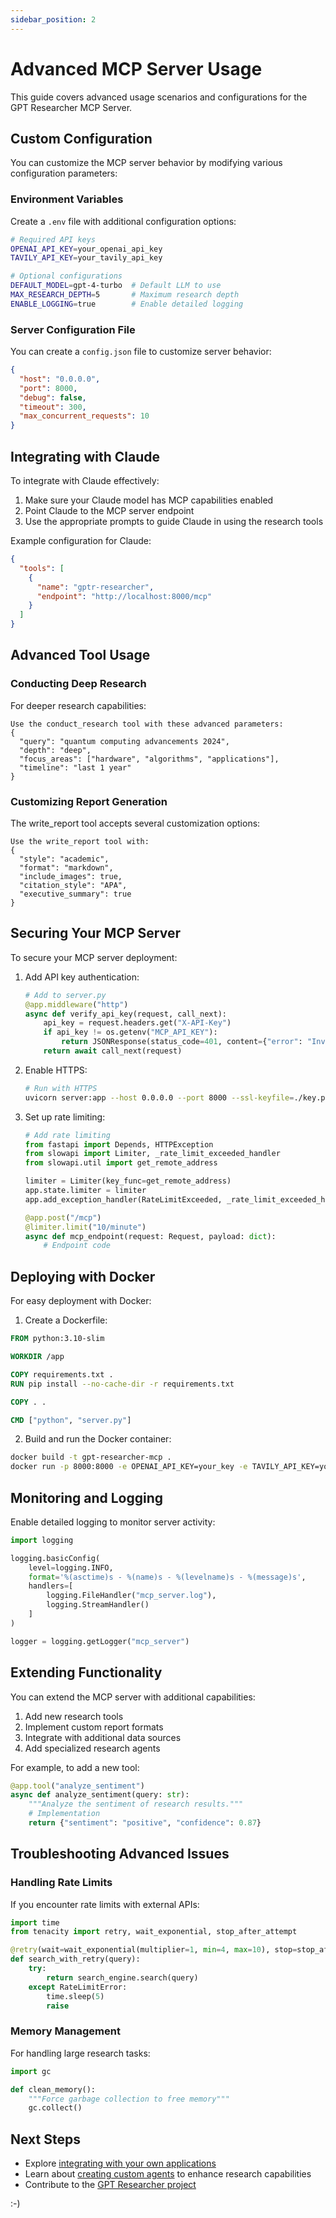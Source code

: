 ```yaml
---
sidebar_position: 2
---
```


# Advanced MCP Server Usage

This guide covers advanced usage scenarios and configurations for the GPT Researcher MCP Server.

## Custom Configuration

You can customize the MCP server behavior by modifying various configuration parameters:

### Environment Variables

Create a `.env` file with additional configuration options:

```bash
# Required API keys
OPENAI_API_KEY=your_openai_api_key
TAVILY_API_KEY=your_tavily_api_key

# Optional configurations
DEFAULT_MODEL=gpt-4-turbo  # Default LLM to use
MAX_RESEARCH_DEPTH=5       # Maximum research depth
ENABLE_LOGGING=true        # Enable detailed logging
```

### Server Configuration File

You can create a `config.json` file to customize server behavior:

```json
{
  "host": "0.0.0.0",
  "port": 8000,
  "debug": false,
  "timeout": 300,
  "max_concurrent_requests": 10
}
```

## Integrating with Claude

To integrate with Claude effectively:

1. Make sure your Claude model has MCP capabilities enabled
2. Point Claude to the MCP server endpoint
3. Use the appropriate prompts to guide Claude in using the research tools

Example configuration for Claude:

```json
{
  "tools": [
    {
      "name": "gptr-researcher",
      "endpoint": "http://localhost:8000/mcp"
    }
  ]
}
```

## Advanced Tool Usage

### Conducting Deep Research

For deeper research capabilities:

```
Use the conduct_research tool with these advanced parameters:
{
  "query": "quantum computing advancements 2024",
  "depth": "deep",
  "focus_areas": ["hardware", "algorithms", "applications"],
  "timeline": "last 1 year"
}
```

### Customizing Report Generation

The write_report tool accepts several customization options:

```
Use the write_report tool with:
{
  "style": "academic",
  "format": "markdown",
  "include_images": true,
  "citation_style": "APA",
  "executive_summary": true
}
```

## Securing Your MCP Server

To secure your MCP server deployment:

1. Add API key authentication:
   ```python
   # Add to server.py
   @app.middleware("http")
   async def verify_api_key(request, call_next):
       api_key = request.headers.get("X-API-Key")
       if api_key != os.getenv("MCP_API_KEY"):
           return JSONResponse(status_code=401, content={"error": "Invalid API key"})
       return await call_next(request)
   ```

2. Enable HTTPS:
   ```bash
   # Run with HTTPS
   uvicorn server:app --host 0.0.0.0 --port 8000 --ssl-keyfile=./key.pem --ssl-certfile=./cert.pem
   ```

3. Set up rate limiting:
   ```python
   # Add rate limiting
   from fastapi import Depends, HTTPException
   from slowapi import Limiter, _rate_limit_exceeded_handler
   from slowapi.util import get_remote_address
   
   limiter = Limiter(key_func=get_remote_address)
   app.state.limiter = limiter
   app.add_exception_handler(RateLimitExceeded, _rate_limit_exceeded_handler)
   
   @app.post("/mcp")
   @limiter.limit("10/minute")
   async def mcp_endpoint(request: Request, payload: dict):
       # Endpoint code
   ```

## Deploying with Docker

For easy deployment with Docker:

1. Create a Dockerfile:
```dockerfile
FROM python:3.10-slim

WORKDIR /app

COPY requirements.txt .
RUN pip install --no-cache-dir -r requirements.txt

COPY . .

CMD ["python", "server.py"]
```

2. Build and run the Docker container:
```bash
docker build -t gpt-researcher-mcp .
docker run -p 8000:8000 -e OPENAI_API_KEY=your_key -e TAVILY_API_KEY=your_key gpt-researcher-mcp
```

## Monitoring and Logging

Enable detailed logging to monitor server activity:

```python
import logging

logging.basicConfig(
    level=logging.INFO,
    format='%(asctime)s - %(name)s - %(levelname)s - %(message)s',
    handlers=[
        logging.FileHandler("mcp_server.log"),
        logging.StreamHandler()
    ]
)

logger = logging.getLogger("mcp_server")
```

## Extending Functionality

You can extend the MCP server with additional capabilities:

1. Add new research tools
2. Implement custom report formats
3. Integrate with additional data sources
4. Add specialized research agents

For example, to add a new tool:

```python
@app.tool("analyze_sentiment")
async def analyze_sentiment(query: str):
    """Analyze the sentiment of research results."""
    # Implementation
    return {"sentiment": "positive", "confidence": 0.87}
```

## Troubleshooting Advanced Issues

### Handling Rate Limits

If you encounter rate limits with external APIs:

```python
import time
from tenacity import retry, wait_exponential, stop_after_attempt

@retry(wait=wait_exponential(multiplier=1, min=4, max=10), stop=stop_after_attempt(5))
def search_with_retry(query):
    try:
        return search_engine.search(query)
    except RateLimitError:
        time.sleep(5)
        raise
```

### Memory Management

For handling large research tasks:

```python
import gc

def clean_memory():
    """Force garbage collection to free memory"""
    gc.collect()
```

## Next Steps

- Explore [integrating with your own applications](../frontend/introduction)
- Learn about [creating custom agents](../multi_agents/langgraph) to enhance research capabilities
- Contribute to the [GPT Researcher project](../../contribute)

:-) 